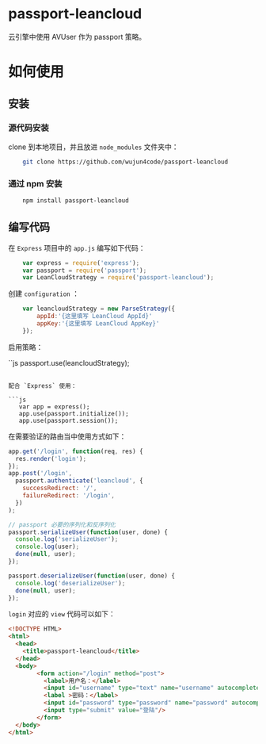 passport-leancloud
==============

云引擎中使用 AVUser 作为 passport 策略。

# 如何使用
## 安装
### 源代码安装
clone 到本地项目，并且放进 `node_modules` 文件夹中：

```sh
	git clone https://github.com/wujun4code/passport-leancloud
```

### 通过 npm 安装

```sh
	npm install passport-leancloud
```

## 编写代码
在 `Express` 项目中的 `app.js` 编写如下代码：
```js
    var express = require('express');
	var passport = require('passport');
	var LeanCloudStrategy = require('passport-leancloud');
```

创建 `configuration` ：

```js
	var leancloudStrategy = new ParseStrategy({
		appId:'{这里填写 LeanCloud AppId}'
		appKey:'{这里填写 LeanCloud AppKey}'
	});
```

启用策略：

``js
	passport.use(leancloudStrategy);
```

配合 `Express` 使用：

```js
   var app = express();
   app.use(passport.initialize());
   app.use(passport.session());
```

在需要验证的路由当中使用方式如下：

```js
app.get('/login', function(req, res) {
  res.render('login');
});
app.post('/login',
  passport.authenticate('leancloud', {
    successRedirect: '/',
    failureRedirect: '/login',
  })
);

// passport 必要的序列化和反序列化
passport.serializeUser(function(user, done) {
  console.log('serializeUser');
  console.log(user);
  done(null, user);
});

passport.deserializeUser(function(user, done) {
  console.log('deserializeUser');
  done(null, user);
});
```

`login` 对应的 `view` 代码可以如下：

```html
<!DOCTYPE HTML>
<html>
  <head>
    <title>passport-leancloud</title>
  </head>
  <body>
        <form action="/login" method="post">
          <label>用户名：</label>
          <input id="username" type="text" name="username" autocomplete="on" placeholder="用户名">
          <label >密码：</label>
          <input id="password" type="password" name="password" autocomplete="on" placeholder="密码">
          <input type="submit" value="登陆"/>
        </form>
  </body>
</html>
```  
